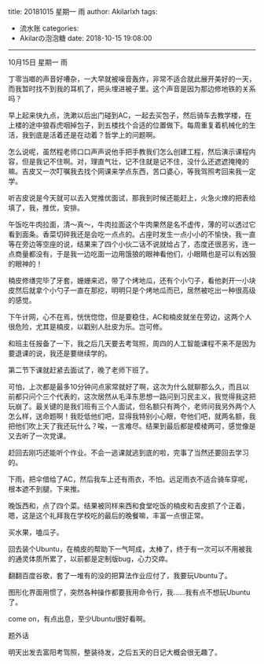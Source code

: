 title: 20181015 星期一 雨
author: Akilarlxh
tags:
  - 流水账
categories:
  - Akilarの泡泡糖
date: 2018-10-15 19:08:00
---
10月15日 星期一 雨

丁零当啷的声音好嘈杂，一大早就被噪音轰炸，非常不适合就此展开美好的一天，而我暂时找不到我的耳机了，把头埋进被子里。这个声音是因为那边修地铁的关系吗？

早上起来快九点，洗漱以后出门碰到AC，一起去买包子，然后骑车去教学楼，在上楼的途中狼吞虎咽掉包子，到五楼找个合适的位置做下。每周重复着机械化的生活，我到底是活着还是在动着？哲学上的问题啊。

怎么说呢，虽然程老师口口声声说他手把手教我们怎么创建工程，然后演示课程内容，但是我记不住啊。对，理直气壮，记不住就是记不住，没什么还遮遮掩掩的嘛。吉皮又一次叮嘱我去找个网课来学点东西，苦口婆心，等我驾照考回来我一定学。

听吉皮说是今天就可以去入党推优面试，那我到时候还能赶上，火急火燎的把表给填了，我，推优，安排。

午饭吃牛肉拉面，清～真～，牛肉拉面这个牛肉果然是名不虚传，薄的可以透过它看到面条。香菜切碎我还是会吃一点点的。占座时发生一点小小的不愉快，我一直等在旁边等空座的说，结果来了四个小伙二话不说就给占了，态度还很恶劣，连一点商量都没有，于是我一边吃面一边用饿狼的眼神看他们，小眼睛也是可以有凶狠的眼神的！

楠皮修缮完毕了牙套，姗姗来迟，带了个烤地瓜，还有个小勺子，看他剥开一小块皮然后就拿个小勺子一直在那挖，明明只是个烤地瓜而已，居然被吃出一种很高级的感觉。

下午计网，心不在焉，恍恍惚惚，但是要稳住，AC和楠皮就坐在旁边，这两个人很危险，尤其是楠皮，以戳别人肚皮为乐。岂可修。

和班主任报备了一下，我之后几天要去考驾照，周四的人工智能课程不来不是因为要退课的说，我还是要继续学的。

第二节下课就赶紧去面试了，晚了老师下班了。

可怕，上次都是最多10分钟问点家常就好了啊，这次为什么就聊那么久，而且以前都只问个三个代表的，这次居然从毛泽东思想一路问到习民主义，我觉得我这把玩崩了。最关键的是我们班有三个人面试，但名额只有两个，老师问我另外两个人怎么样，送命题啊！我贬低他们吧，显得我特别小心眼，夸他们吧，就两名额，我把他们吹上天了我还玩什么？唉，一言难尽。结果到最后都是模棱两可，感觉像是又去听了一次党课。

赶回去刚巧还能听个作业。不会一逃课就逃到底的啦，完事了当然还要回去学习的。

下雨，把伞借给了AC，然后我车上还有雨衣，不怕。远足雨衣不适合骑车穿呢，根本遮不到腿，下来推。

晚饭西和，点了四个菜。结果被同样来西和食堂吃饭的楠皮和吉皮抓了个正着，嗯，这是这个礼拜我在学校吃的最后的晚餐嘛，丰富一点很正常。

买水果，嗑瓜子。

回去装个Ubuntu，在楠皮的帮助下一气呵成，太棒了，终于有一次可以不用被我的通灵体质所累了，以前都是定制版bug，心力交瘁。

翻翻百度谷歌，套了一堆有的没的把算法作业应付了，我要玩Ubuntu了。

图形化界面用惯了，突然各种操作都要我用命令行，我……我有点不想玩Ubuntu了。

come on，有点出息，至少Ubuntu很好看啊。

题外话

明天出发去富阳考驾照，整装待发，之后五天的日记大概会很无趣了。




